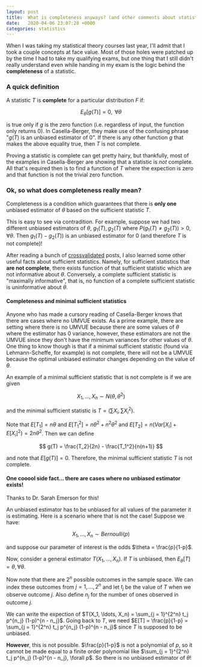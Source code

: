 ```yaml
---
layout: post
title:  What is completeness anyways? (and other comments about statistics)
date:   2020-04-06 23:07:28 +0000
categories: statistics
---
```


When I was taking my statistical theory courses last year, I'll admit that I took a couple concepts at face value.
Most of those holes were patched up by the time I had to take my qualifying exams, but one thing that I still didn't really understand even while handing in my exam is the logic behind the **completeness** of a statistic.

### A quick definition

A statistic $T$ is **complete** for a particular distribution $F$ if:

$$
E_{\theta}[g(T)] = 0, \text{ }\forall \theta
$$

is true only if $g$ is the zero function (i.e. regardless of input, the function only returns 0).
In Casella-Berger, they make use of the confusing phrase "$g(T)$ is an unbiased estimator of $0$".
If there is any other function $g$ that makes the above equality true, then $T$ is not complete.

Proving a statistic is complete can get pretty hairy, but thankfully, most of the examples in Casella-Berger are showing that a statistic is *not* complete.
All that's required then is to find a function of $T$ where the expection is zero and that function is not the trivial zero function. 

### Ok, so what does completeness really mean?

Completeness is a condition which guarantees that there is **only one** unbiased estimator of $\theta$ based on the sufficient statistic $T$.

This is easy to see via contradition.
For example, suppose we had two different unbiased estimators of $\theta$, $g_1(T), g_2(T)$ where $P(g_1(T) \neq g_2(T)) > 0, \forall \theta$.
Then $g_1(T) - g_2(T))$ is an unbiased estimator for 0 (and therefore $T$ is not complete)!

After reading a bunch of [crossvalidated](https://stats.stackexchange.com/questions/196601/what-is-the-intuition-behind-defining-completeness-in-a-statistic-as-being-impos) posts, I also learned some other useful facts about sufficient statistics.
Namely, for sufficient statistics that **are not complete**, there exists function of that sufficient statistic which are not informative about $\theta$.
Conversely, a complete sufficient statistic is "maximally informative", that is, no function of a complete sufficient statistic is uninformative about $\theta$.

#### Completeness and minimal sufficient statistics

Anyone who has made a cursory reading of Casella-Berger knows that there are cases where no UMVUE exists.
As a prime example, there are setting where there is no UMVUE because there are some values of $\theta$ where the estimator has 0 variance, however, these estimators are not the UMVUE since they don't have the minimum variances for other values of $\theta$.
One thing to know though is that if a minimal sufficient statistic (found via Lehmann-Scheffe, for example) is not complete, there will not be a UMVUE because the optimal unbiased estimator changes depending on the value of $\theta$.

An example of a minimal sufficient statistic that is not complete is if we are given

$$
X_1, \ldots, X_n \sim N(\theta, \theta^2)
$$

and the minimal sufficient statistic is $T = (\sum X_i, \sum X_i^2)$.

Note that $E[T_1] = n\theta$ and $E[T_1^2] = n\theta^2 + n^2\theta^2$ and $E[T_2] = n(Var[X_i] + E[X_i]^2) = 2n\theta^2$.
Then we can define

$$
g(T) = \frac{T_2}{2n} - \frac{T_1^2}{n(n+1)}
$$

and note that $E[g(T)] = 0$. Therefore, the minimal sufficient statistic $T$ is not complete.

#### One cooool side fact... there are cases where no unbiased estimator exists!

Thanks to Dr. Sarah Emerson for this!

An unbiased estimator has to be unbiased for all values of the parameter it is estimating.
Here is a scenario where that is not the case!
Suppose we have:

$$
X_1, \ldots, X_n \sim Bernoulli(p)
$$

and suppose our parameter of interest is the odds $\theta = \frac{p}{1-p}$.

Now, consider a general estimator $T(X_1, \ldots, X_n)$.
If $T$ is unbiased, then $E_{\theta}[T] = \theta, \forall \theta$.

Now note that there are $2^n$ possible outcomes in the sample space.
We can index these outcomes from $j = 1, \ldots, 2^n$ and let $t_j$ be the value of $T$ when we observe outcome $j$.
Also define $n_j$ for the number of ones observed in outcome $j$.

We can write the expection of $T(X_1, \ldots, X_n) = \sum_{j = 1}^{2^n} t_j p^{n_j} (1-p)^{n - n_j}$.
Going back to $T$, we need $E[T] = \frac{p}{1-p} = \sum_{j = 1}^{2^n} t_j p^{n_j} (1-p)^{n - n_j}$ since $T$ is supposed to be unbiased.

**However**, this is not possible.
$\frac{p}{1-p}$ is not a polynomial of $p$, so it cannot be made equal to a finite order polynomial like $\sum_{j = 1}^{2^n} t_j p^{n_j} (1-p)^{n - n_j}, \forall p$.
So there is no unbiased estimator of $\theta$!
